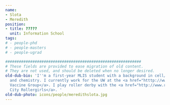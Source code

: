 ```yaml
---
name:
- Slota
- Meredith
position:
- title: ?????
  unit: Information School
tags:
# - people-phd
# - people-masters
# - people-ugrad

############################################################
# These fields are provided to ease migration of old content.
# They are not used, and should be deleted when no longer desired.
old-dub-bio: 'I''m a first-year MLIS student with a background in cell/molecular biology
  and chemistry. I currently work for the UW at the <a href="htttp://www.tumorvaccinegroup.org">Tumor
  Vaccine Group</a>. I play roller derby with the <a href="http://www.ratcityrollergirls.com">Rat
  City Rollergirls</a>. '
old-dub-photo: icons/people/meredithslota.jpg
---
```


